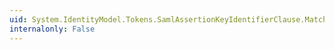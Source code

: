 ```yaml
---
uid: System.IdentityModel.Tokens.SamlAssertionKeyIdentifierClause.Matches(System.IdentityModel.Tokens.SecurityKeyIdentifierClause)
internalonly: False
---
```

